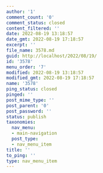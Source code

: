 ```yaml
---
author: '1'
comment_count: '0'
comment_status: closed
content_filtered: ''
date: 2022-08-19 13:18:57
date_gmt: 2022-08-19 17:18:57
excerpt: ''
file_name: 3578.md
guid: http://localhost/2022/08/19/
id: '3578'
menu_order: '7'
modified: 2022-08-19 13:18:57
modified_gmt: 2022-08-19 17:18:57
name: '3578'
ping_status: closed
pinged: ''
post_mime_type: ''
post_parent: '0'
post_password: ''
status: publish
taxonomies:
  nav_menu:
  - main-navigation
  post_type:
  - nav_menu_item
title: ''
to_ping: ''
type: nav_menu_item
---
```

 